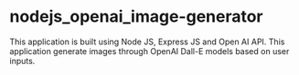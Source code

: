 # nodejs_openai_image-generator
This application is built using Node JS, Express JS and Open AI API. This application generate images through OpenAI Dall-E models based on user inputs. 
